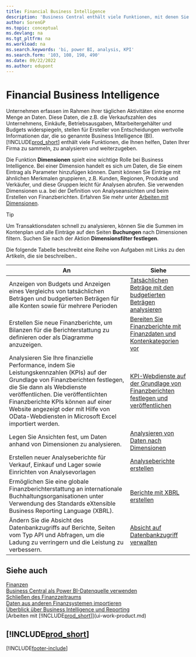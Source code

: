 ```yaml
---
title: Financial Business Intelligence
description: 'Business Central enthält viele Funktionen, mit denen Sie wertvolle Firmendaten für Business Intelligence und Entscheidungsfindung sammeln, analysieren und gemeinsam nutzen können.'
author: SorenGP
ms.topic: conceptual
ms.devlang: na
ms.tgt_pltfrm: na
ms.workload: na
ms.search.keywords: 'bi, power BI, analysis, KPI'
ms.search.form: '103, 108, 198, 490'
ms.date: 09/22/2022
ms.author: edupont
---
```

# <a name="financial-business-intelligence" />Financial Business Intelligence

Unternehmen erfassen im Rahmen ihrer täglichen Aktivitäten eine enorme Menge an Daten. Diese Daten, die z.B. die Verkaufszahlen des Unternehmens, Einkäufe, Betriebsausgaben, Mitarbeitergehälter und Budgets widerspiegeln, stellen für Ersteller von Entscheidungen wertvolle Informationen dar, die so genannte Business Intelligence (BI). [!INCLUDE[prod_short](includes/prod_short.md)] enthält viele Funktionen, die Ihnen helfen, Daten Ihrer Firma zu sammeln, zu analysieren und weiterzugeben.

Die Funktion **Dimensionen** spielt eine wichtige Rolle bei Business Intelligence. Bei einer Dimension handelt es sich um Daten, die Sie einem Eintrag als Parameter hinzufügen können. Damit können Sie Einträge mit ähnlichen Merkmalen gruppieren, z.B. Kunden, Regionen, Produkte und Verkäufer, und diese Gruppen leicht für Analysen abrufen. Sie verwenden Dimensionen u.a. bei der Definition von Analyseansichten und beim Erstellen von Finanzberichten. Erfahren Sie mehr unter [Arbeiten mit Dimensionen](finance-dimensions.md).

> [!TIP]
> Um Transaktionsdaten schnell zu analysieren, können Sie die Summen im Kontenplan und alle Einträge auf den Seiten **Buchungen** nach Dimensionen filtern. Suchen Sie nach der Aktion **Dimensionsfilter festlegen**.  

Die folgende Tabelle beschreibt eine Reihe von Aufgaben mit Links zu den Artikeln, die sie beschreiben..  

| An | Siehe |
| --- | --- |
|Anzeigen von Budgets und Anzeigen eines Vergleichs von tatsächlichen Beträgen und budgetierten Beträgen für alle Konten sowie für mehrere Perioden|[Tatsächlichen Beträge mit den budgetierten Beträgen analysieren](bi-how-analyze-actual-versus-budget.md)|
|Erstellen Sie neue Finanzberichte, um Bilanzen für die Berichterstattung zu definieren oder als Diagramme anzuzeigen.|[Bereiten Sie Finanzberichte mit Finanzdaten und Kontenkategorien vor](bi-how-work-account-schedule.md)|
|Analysieren Sie Ihre finanzielle Performance, indem Sie Leistungskennzahlen (KPIs) auf der Grundlage von Finanzberichten festlegen, die Sie dann als Webdienste veröffentlichen. Die veröffentlichten Finanzberichte KPIs können auf einer Website angezeigt oder mit Hilfe von OData-Webdiensten in Microsoft Excel importiert werden.|[KPI-Webdienste auf der Grundlage von Finanzberichten festlegen und veröffentlichen](bi-how-to-set-up-and-publish-kpi-web-services-based-on-account-schedules.md)|
|Legen Sie Ansichten fest, um Daten anhand von Dimensionen zu analysieren.|[Analysieren von Daten nach Dimensionen](bi-how-analyze-data-dimension.md)|
|Erstellen neuer Analyseberichte für Verkauf, Einkauf und Lager sowie Einrichten von Analysevorlagen|[Analyseberichte erstellen](bi-how-create-analysis-views-reports.md)|
|Ermöglichen Sie eine globale Finanzberichterstattung an internationale Buchhaltungsorganisationen unter Verwendung des Standards eXtensible Business Reporting Language (XBRL).|[Berichte mit XBRL erstellen](bi-create-reports-with-xbrl.md)|
|Ändern Sie die Absicht des Datenbankzugriffs auf Berichte, Seiten vom Typ API und Abfragen, um die Ladung zu verringern und die Leistung zu verbessern.|[Absicht auf Datenbankzugriff verwalten](admin-data-access-intent.md)|

## <a name="see-also" />Siehe auch

[Finanzen](finance.md)  
[Business Central als Power BI-Datenquelle verwenden](across-how-use-financials-data-source-powerbi.md)  
[Schließen des Finanzzeitraums](year-close-years-periods.md)  
[Daten aus anderen Finanzsystemen importieren](across-import-data-configuration-packages.md)  
[Überblick über Business Intelligence und Reporting](reports-bi-reporting.md)  
[Arbeiten mit [!INCLUDE[prod_short](includes/prod_short.md)]](ui-work-product.md)  

## [!INCLUDE[prod_short](includes/free_trial_md.md)]

[!INCLUDE[footer-include](includes/footer-banner.md)]
